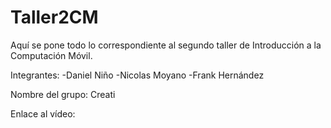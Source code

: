 # Taller2CM

Aquí se pone todo lo correspondiente al segundo taller de Introducción a la Computación Móvil.

Integrantes:
-Daniel Niño
-Nicolas Moyano
-Frank Hernández

Nombre del grupo: Creati

Enlace al vídeo: 
